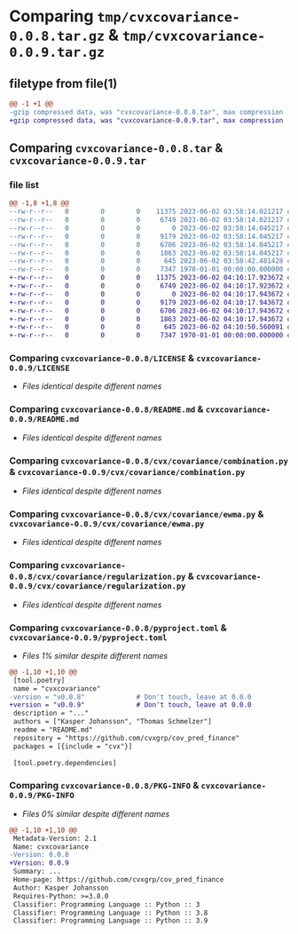 # Comparing `tmp/cvxcovariance-0.0.8.tar.gz` & `tmp/cvxcovariance-0.0.9.tar.gz`

## filetype from file(1)

```diff
@@ -1 +1 @@
-gzip compressed data, was "cvxcovariance-0.0.8.tar", max compression
+gzip compressed data, was "cvxcovariance-0.0.9.tar", max compression
```

## Comparing `cvxcovariance-0.0.8.tar` & `cvxcovariance-0.0.9.tar`

### file list

```diff
@@ -1,8 +1,8 @@
--rw-r--r--   0        0        0    11375 2023-06-02 03:58:14.021217 cvxcovariance-0.0.8/LICENSE
--rw-r--r--   0        0        0     6749 2023-06-02 03:58:14.021217 cvxcovariance-0.0.8/README.md
--rw-r--r--   0        0        0        0 2023-06-02 03:58:14.045217 cvxcovariance-0.0.8/cvx/covariance/__init__.py
--rw-r--r--   0        0        0     9179 2023-06-02 03:58:14.045217 cvxcovariance-0.0.8/cvx/covariance/combination.py
--rw-r--r--   0        0        0     6706 2023-06-02 03:58:14.045217 cvxcovariance-0.0.8/cvx/covariance/ewma.py
--rw-r--r--   0        0        0     1863 2023-06-02 03:58:14.045217 cvxcovariance-0.0.8/cvx/covariance/regularization.py
--rw-r--r--   0        0        0      645 2023-06-02 03:58:42.481428 cvxcovariance-0.0.8/pyproject.toml
--rw-r--r--   0        0        0     7347 1970-01-01 00:00:00.000000 cvxcovariance-0.0.8/PKG-INFO
+-rw-r--r--   0        0        0    11375 2023-06-02 04:10:17.923672 cvxcovariance-0.0.9/LICENSE
+-rw-r--r--   0        0        0     6749 2023-06-02 04:10:17.923672 cvxcovariance-0.0.9/README.md
+-rw-r--r--   0        0        0        0 2023-06-02 04:10:17.943672 cvxcovariance-0.0.9/cvx/covariance/__init__.py
+-rw-r--r--   0        0        0     9179 2023-06-02 04:10:17.943672 cvxcovariance-0.0.9/cvx/covariance/combination.py
+-rw-r--r--   0        0        0     6706 2023-06-02 04:10:17.943672 cvxcovariance-0.0.9/cvx/covariance/ewma.py
+-rw-r--r--   0        0        0     1863 2023-06-02 04:10:17.943672 cvxcovariance-0.0.9/cvx/covariance/regularization.py
+-rw-r--r--   0        0        0      645 2023-06-02 04:10:50.560091 cvxcovariance-0.0.9/pyproject.toml
+-rw-r--r--   0        0        0     7347 1970-01-01 00:00:00.000000 cvxcovariance-0.0.9/PKG-INFO
```

### Comparing `cvxcovariance-0.0.8/LICENSE` & `cvxcovariance-0.0.9/LICENSE`

 * *Files identical despite different names*

### Comparing `cvxcovariance-0.0.8/README.md` & `cvxcovariance-0.0.9/README.md`

 * *Files identical despite different names*

### Comparing `cvxcovariance-0.0.8/cvx/covariance/combination.py` & `cvxcovariance-0.0.9/cvx/covariance/combination.py`

 * *Files identical despite different names*

### Comparing `cvxcovariance-0.0.8/cvx/covariance/ewma.py` & `cvxcovariance-0.0.9/cvx/covariance/ewma.py`

 * *Files identical despite different names*

### Comparing `cvxcovariance-0.0.8/cvx/covariance/regularization.py` & `cvxcovariance-0.0.9/cvx/covariance/regularization.py`

 * *Files identical despite different names*

### Comparing `cvxcovariance-0.0.8/pyproject.toml` & `cvxcovariance-0.0.9/pyproject.toml`

 * *Files 1% similar despite different names*

```diff
@@ -1,10 +1,10 @@
 [tool.poetry]
 name = "cvxcovariance"
-version = "v0.0.8"             # Don't touch, leave at 0.0.0
+version = "v0.0.9"             # Don't touch, leave at 0.0.0
 description = "..."
 authors = ["Kasper Johansson", "Thomas Schmelzer"]
 readme = "README.md"
 repository = "https://github.com/cvxgrp/cov_pred_finance"
 packages = [{include = "cvx"}]
 
 [tool.poetry.dependencies]
```

### Comparing `cvxcovariance-0.0.8/PKG-INFO` & `cvxcovariance-0.0.9/PKG-INFO`

 * *Files 0% similar despite different names*

```diff
@@ -1,10 +1,10 @@
 Metadata-Version: 2.1
 Name: cvxcovariance
-Version: 0.0.8
+Version: 0.0.9
 Summary: ...
 Home-page: https://github.com/cvxgrp/cov_pred_finance
 Author: Kasper Johansson
 Requires-Python: >=3.8.0
 Classifier: Programming Language :: Python :: 3
 Classifier: Programming Language :: Python :: 3.8
 Classifier: Programming Language :: Python :: 3.9
```

